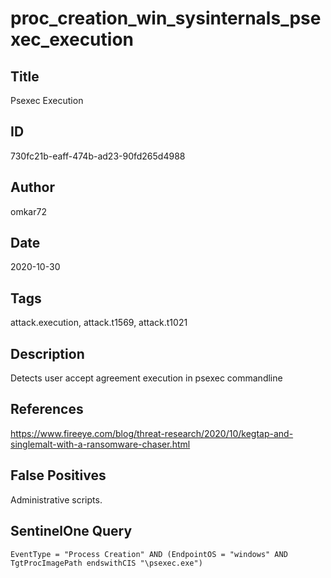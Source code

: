 # proc_creation_win_sysinternals_psexec_execution

## Title
Psexec Execution

## ID
730fc21b-eaff-474b-ad23-90fd265d4988

## Author
omkar72

## Date
2020-10-30

## Tags
attack.execution, attack.t1569, attack.t1021

## Description
Detects user accept agreement execution in psexec commandline

## References
https://www.fireeye.com/blog/threat-research/2020/10/kegtap-and-singlemalt-with-a-ransomware-chaser.html

## False Positives
Administrative scripts.

## SentinelOne Query
```
EventType = "Process Creation" AND (EndpointOS = "windows" AND TgtProcImagePath endswithCIS "\psexec.exe")

```